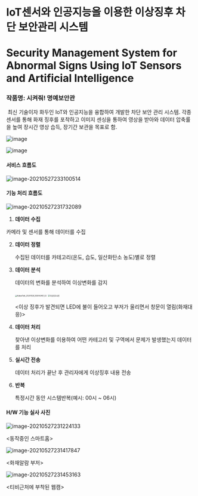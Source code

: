 # IoT센서와 인공지능을 이용한 이상징후 차단 보안관리 시스템 <br> <br>Security Management System for Abnormal Signs Using IoT Sensors and Artificial Intelligence

### 작품명: 시켜줘! 명예보안관

​	최신 기술이자 화두인 IoT와 인공지능을 융합하여 개발한 차단 보안 관리 시스템. 각종 센서를 통해 화재 징후를 포착하고 이미지 센싱을 통하여 영상을 받아와 데이터 압축률을 높여 장시간 영상 습득, 장기간 보관을 목표로 함.

![image](https://user-images.githubusercontent.com/77868828/114572459-78384f00-9cb2-11eb-820e-78366b1fe138.png)

![image](https://user-images.githubusercontent.com/77868828/114572267-4c1cce00-9cb2-11eb-801c-09b30cf40a62.png)



#### 서비스 흐름도

![image-20210527233100514](C:\Users\go23m\AppData\Roaming\Typora\typora-user-images\image-20210527233100514.png)



#### 기능 처리 흐름도

![image-20210527231732089](C:\Users\go23m\AppData\Roaming\Typora\typora-user-images\image-20210527231732089.png)

1.  **데이터 수집**

   카메라 및 센서를 통해 데이터를 수집

   

2. **데이터 정렬**

   수집된 데이터를 카테고리(온도, 습도, 일산화탄소 농도)별로 정렬

   

3. **데이터 분석**

   데이터의 변화를 분석하여 이상변화를 감지

   

   <img src="C:\Users\go23m\Documents\Hanium\최종폴더\한이음_최종자료\한이음_AIoT\한이음 AIoT 이미지\KakaoTalk_20201026_183042461_02.jpg" alt="KakaoTalk_20201026_183042461_02" style="zoom: 33%;" />

   

   <img src="C:\Users\go23m\Documents\Hanium\최종폴더\한이음_최종자료\한이음_AIoT\한이음 AIoT 이미지\이상징후사진.jpg" alt="이상징후사진" style="zoom:33%;" />

   <이상 징후가 발견되면 LED에 불이 들어오고 부저가 울리면서 창문이 열림(화재대응)>

   

4. **데이터 처리**

   찾아낸 이상변화를 이용하여 어떤 카테고리 및 구역에서 문제가 발생했는지 데이터를 처리

   

5. **실시간 전송**

   데이터 처리가 끝난 후 관리자에게 이상징후 내용 전송

   

6. **반복**

   특정시간 동안 시스템반복(예시: 00시 ~ 06시)



#### H/W 기능 실사 사진

![image-20210527231224133](C:\Users\go23m\AppData\Roaming\Typora\typora-user-images\image-20210527231224133.png) 

<동작중인 스마트홈>



![image-20210527231417847](C:\Users\go23m\AppData\Roaming\Typora\typora-user-images\image-20210527231417847.png) 

<화재알람 부저>



![image-20210527231453163](C:\Users\go23m\AppData\Roaming\Typora\typora-user-images\image-20210527231453163.png) 

<티비근처에 부착된 웹캠>



